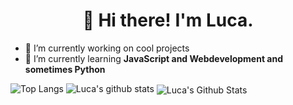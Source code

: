 <h1 align="center">👋 Hi there! I'm Luca.</h1>

- 🔭 I’m currently working on cool projects
- 🌱 I’m currently learning **JavaScript and Webdevelopment and sometimes Python**

![Top Langs](https://github-readme-stats.vercel.app/api/top-langs/?username=LucaGerlich&hide=html)
![Luca's github stats](https://github-readme-stats.vercel.app/api?username=LucaGerlich&show_icons=true&count_private=true&line_height=40)
<img align="center" alt="Luca's Github Stats" src="https://github-readme-stats.vercel.app/api?username=LucaGerlich&show_icons=true&hide_border=true" />

<!--
**LucaGerlich/LucaGerlich** is a ✨ _special_ ✨ repository because its `README.md` (this file) appears on your GitHub profile.

Here are some ideas to get you started:

- 🔭 I’m currently working on ...
- 🌱 I’m currently learning ...
- 👯 I’m looking to collaborate on ...
- 🤔 I’m looking for help with ...
- 💬 Ask me about ...
- 📫 How to reach me: ...
- 😄 Pronouns: ...
- ⚡ Fun fact: ...
-->

